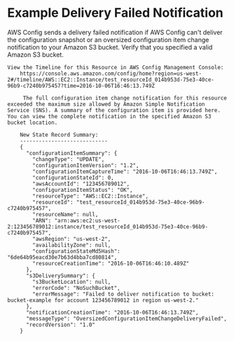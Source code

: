 # Example Delivery Failed Notification<a name="notification-delivery-failed"></a>

AWS Config sends a delivery failed notification if AWS Config can't deliver the configuration snapshot or an oversized configuration item change notification to your Amazon S3 bucket\. Verify that you specified a valid Amazon S3 bucket\.

```
View the Timeline for this Resource in AWS Config Management Console:
    https://console.aws.amazon.com/config/home?region=us-west-2#/timeline/AWS::EC2::Instance/test_resourceId_014b953d-75e3-40ce-96b9-c7240b975457?time=2016-10-06T16:46:13.749Z
    
     The full configuration item change notification for this resource exceeded the maximum size allowed by Amazon Simple Notification Service (SNS). A summary of the configuration item is provided here. You can view the complete notification in the specified Amazon S3 bucket location.
    
    New State Record Summary:
    ----------------------------
    {
      "configurationItemSummary": {
        "changeType": "UPDATE",
        "configurationItemVersion": "1.2",
        "configurationItemCaptureTime": "2016-10-06T16:46:13.749Z",
        "configurationStateId": 0,
        "awsAccountId": "123456789012",
        "configurationItemStatus": "OK",
        "resourceType": "AWS::EC2::Instance",
        "resourceId": "test_resourceId_014b953d-75e3-40ce-96b9-c7240b975457",
        "resourceName": null,
        "ARN": "arn:aws:ec2:us-west-2:123456789012:instance/test_resourceId_014b953d-75e3-40ce-96b9-c7240b975457",
        "awsRegion": "us-west-2",
        "availabilityZone": null,
        "configurationStateMd5Hash": "6de64b95eacd30e7b63d4bba7cd80814",
        "resourceCreationTime": "2016-10-06T16:46:10.489Z"
      },
      "s3DeliverySummary": {
        "s3BucketLocation": null,
        "errorCode": "NoSuchBucket",
        "errorMessage": "Failed to deliver notification to bucket: bucket-example for account 123456789012 in region us-west-2."
      },
      "notificationCreationTime": "2016-10-06T16:46:13.749Z",
      "messageType": "OversizedConfigurationItemChangeDeliveryFailed",
      "recordVersion": "1.0"
    }
```